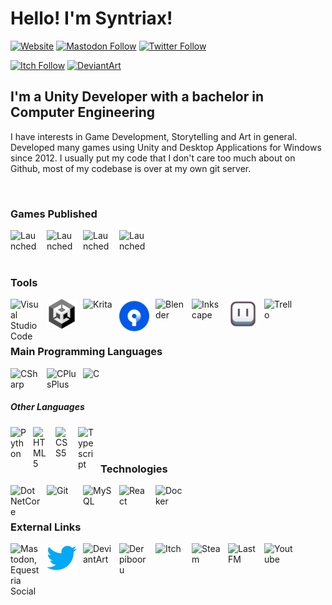 # Hello! I'm Syntriax!
[![Website](https://img.shields.io/website?label=Syntriax.com&style=for-the-badge&url=https%3A%2F%2Fsyntriax.com)](https://syntriax.com)
[![Mastodon Follow](https://img.shields.io/mastodon/follow/109318904747613216?domain=https%3A%2F%2Fequestria.social&style=for-the-badge&logo=mastodon&color=%233088D4)](https://equestria.social/@Syntriax)
[![Twitter Follow](https://img.shields.io/twitter/follow/Syntriax?color=1DA1F2&logo=twitter&style=for-the-badge)](https://twitter.com/intent/follow?original_referer=https%3A%2F%2Fgithub.com%2FSyntriax&screen_name=Syntriax)


[![Itch Follow](https://img.shields.io/badge/Itch-%23FF0B34.svg?label=Follow&style=for-the-badge&logo=Itch.io&logoColor=white)](https://syntriax.itch.io/?intent=follow_user&intent=follow_user)
[![DeviantArt](https://img.shields.io/static/v1?style=for-the-badge&message=DeviantArt&color=222222&logo=DeviantArt&logoColor=05CC47&label=Watch)](https://www.deviantart.com/syntriax)

## I'm a Unity Developer with a bachelor in Computer Engineering
I have interests in Game Development, Storytelling and Art in general. 
Developed many games using Unity and Desktop Applications for Windows since 2012. I usually put my code that I don't care too much about on Github, most of my codebase is over at my own git server.

<br />

### Games Published
[<img align="left" alt="Launched" width="48px" src="https://syntriax.com/visuals/SymmetricalReality.png" style="padding-right:10px;" />](https://syntriax.com/projects/symmetrical-reality)
[<img align="left" alt="Launched" width="48px" src="https://syntriax.com/visuals/Launched.png" style="padding-right:10px;" />](https://syntriax.com/projects/launched)
[<img align="left" alt="Launched" width="48px" src="https://syntriax.com/visuals/SpringCleaning.jpg" style="padding-right:10px;" />](https://syntriax.com/projects/springcleaning)
[<img align="left" alt="Launched" width="48px" src="https://syntriax.com/visuals/Darkube.png" style="padding-right:10px;" />](https://syntriax.com/projects/darkube)

<br />
<br />
<br />

### Tools
<img align="left" alt="Visual Studio Code" width="48px" src="https://cdn.jsdelivr.net/gh/devicons/devicon/icons/vscode/vscode-original.svg" style="padding-right:10px;" />

[<img align="left" alt="Unity" width="48px" src="./svg/Unity.svg" style="padding-right:10px;" />](https://syntriax.com/projects)
[<img align="left" alt="Krita" width="48px" src="https://upload.wikimedia.org/wikipedia/commons/7/73/Calligrakrita-base.svg" style="padding-right:10px;" />](https://www.deviantart.com/syntriax)

<img align="left" alt="SourceTree" width="48px" src="./svg/SourceTree.svg" style="padding-right:10px;" />
<img align="left" alt="Blender" width="48px" src="https://upload.wikimedia.org/wikipedia/commons/0/0c/Blender_logo_no_text.svg" style="padding-right:10px;" />
<img align="left" alt="Inkscape" width="48px" src="https://cdn.jsdelivr.net/gh/devicons/devicon/icons/inkscape/inkscape-original.svg" style="padding-right:10px;" />
<img align="left" alt="Asperite" width="48px" src="https://raw.githubusercontent.com/dominickjohn/aseprite-big-sur-icon/main/AsepriteSurIcon.png" style="padding-right:10px;" />
<img align="left" alt="Trello" width="48px" src="https://cdn.jsdelivr.net/gh/devicons/devicon/icons/trello/trello-plain.svg" style="padding-right:10px;" />

<br />
<br />
<br />

### Main Programming Languages
[<img align="left" alt="CSharp" width="48px" src="https://cdn.jsdelivr.net/gh/devicons/devicon/icons/csharp/csharp-original.svg" style="padding-right:10px;" />](https://syntriax.com/projects)
[<img align="left" alt="CPlusPlus" width="48px" src="https://cdn.jsdelivr.net/gh/devicons/devicon/icons/cplusplus/cplusplus-original.svg" style="padding-right:10px;" />](https://github.com/Syntriax/Neural-Network)
[<img align="left" alt="C" width="48px" src="https://cdn.jsdelivr.net/gh/devicons/devicon/icons/c/c-original.svg" style="padding-right:10px;" />](https://github.com/Syntriax/SynGame)

<br />
<br />

##### Other Languages
[<img align="left" alt="Python" width="26px" src="https://cdn.jsdelivr.net/gh/devicons/devicon/icons/python/python-original.svg" style="padding-right:10px;" />](https://syntriax.com/)
[<img align="left" alt="HTML5" width="26px" src="https://cdn.jsdelivr.net/gh/devicons/devicon/icons/html5/html5-original.svg" style="padding-right:10px;" />](https://syntriax.com/)
[<img align="left" alt="CSS5" width="26px" src="https://cdn.jsdelivr.net/gh/devicons/devicon/icons/css3/css3-original.svg" style="padding-right:10px;" />](https://syntriax.com/)
[<img align="left" alt="Typescript" width="26px" src="https://cdn.jsdelivr.net/gh/devicons/devicon/icons/typescript/typescript-original.svg" style="padding-right:10px;" />](https://orch.syntriax.com/)

<br />
<br />

### Technologies
[<img align="left" alt="DotNetCore" width="48px" src="https://cdn.jsdelivr.net/gh/devicons/devicon/icons/dotnetcore/dotnetcore-original.svg" style="padding-right:10px;" />](https://orch.syntriax.com/)
[<img align="left" alt="Git" width="48px" src="https://cdn.jsdelivr.net/gh/devicons/devicon/icons/git/git-original.svg" style="padding-right:10px;" />](https://git.syntriax.com/)

[<img align="left" alt="MySQL" width="48px" src="https://cdn.jsdelivr.net/gh/devicons/devicon/icons/mysql/mysql-original.svg" style="padding-right:10px;" />](https://orch.syntriax.com/)
[<img align="left" alt="React" width="48px" src="https://cdn.jsdelivr.net/gh/devicons/devicon/icons/react/react-original.svg" style="padding-right:10px;" />](https://orch.syntriax.com/)
[<img align="left" alt="Docker" width="48px" src="https://cdn.jsdelivr.net/gh/devicons/devicon/icons/docker/docker-plain.svg" style="padding-right:10px;" />](https://orch.syntriax.com/)

<br />
<br />

### External Links
[<img align="left" alt="Mastodon, Equestria Social" width="48px" src="https://joinmastodon.org/logos/logo-purple.svg" style="padding-right:10px;" />](https://equestria.social/@Syntriax)
[<img align="left" alt="Twitter" width="48px" src="https://raw.githubusercontent.com/Syntriax/Syntriax/main/svg/Twitter.svg" style="padding-right:10px;" />](https://twitter.com/Syntriax)
[<img align="left" alt="DeviantArt" width="48px" src="https://upload.wikimedia.org/wikipedia/commons/3/36/DeviantArt_Logo2.svg" style="padding-right:10px;" />](https://www.deviantart.com/syntriax)
[<img align="left" alt="Derpibooru" width="48px" src="https://derpibooru.org/favicon.svg" style="padding-right:10px;" />](https://derpibooru.org/profiles/Syntriax)
[<img align="left" alt="Itch" width="48px" src="https://static.itch.io/images/app-icon.svg" style="padding-right:10px;" />](https://syntriax.itch.io/)
[<img align="left" alt="Steam" width="48px" src="https://upload.wikimedia.org/wikipedia/commons/8/83/Steam_icon_logo.svg" style="padding-right:10px;" />](https://steamcommunity.com/id/Syntriax)
[<img align="left" alt="LastFM" width="48px" src="https://upload.wikimedia.org/wikipedia/commons/c/c4/Lastfm.svg" style="padding-right:10px;" />](https://www.last.fm/user/Syntriax)
[<img align="left" alt="Youtube" width="48px" src="https://upload.wikimedia.org/wikipedia/commons/4/4f/YouTube_social_white_squircle.svg" style="padding-right:10px;" />](https://www.youtube.com/channel/UC_jhhYEnMuE9KyRHbyyEKeQ)
